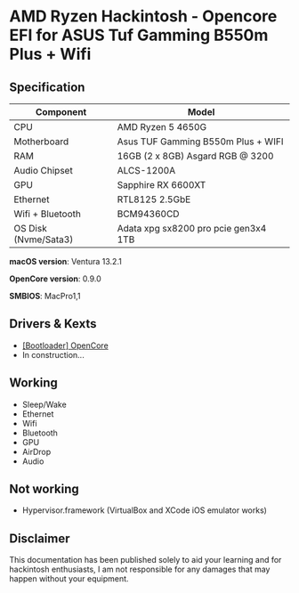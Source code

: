 # AMD Ryzen Hackintosh - Opencore EFI for ASUS Tuf Gamming B550m Plus + Wifi

## Specification

| **Component**        | **Model**                            |
| -------------------- | ------------------------------------ | 
| CPU                  | AMD Ryzen 5 4650G                    |
| Motherboard          | Asus TUF Gamming B550m Plus + WIFI   |
| RAM                  | 16GB (2 x 8GB) Asgard RGB @ 3200     |
| Audio Chipset        | ALCS-1200A                           |
| GPU                  | Sapphire RX 6600XT                   |
| Ethernet             | RTL8125 2.5GbE                       |
| Wifi + Bluetooth     | BCM94360CD                           |
| OS Disk (Nvme/Sata3) | Adata xpg sx8200 pro pcie gen3x4 1TB | SSD KingSpec 1TB |

**macOS version**: Ventura 13.2.1

**OpenCore version**: 0.9.0

**SMBIOS**: MacPro1,1

## Drivers & Kexts

- [[Bootloader] OpenCore](https://github.com/acidanthera/OpenCorePkg)
- In construction...

## Working

- Sleep/Wake
- Ethernet
- Wifi
- Bluetooth
- GPU
- AirDrop
- Audio

## Not working

- Hypervisor.framework (VirtualBox and XCode iOS emulator works)

## Disclaimer

This documentation has been published solely to aid your learning and for hackintosh enthusiasts, I am not responsible for any damages that may happen without your equipment.
